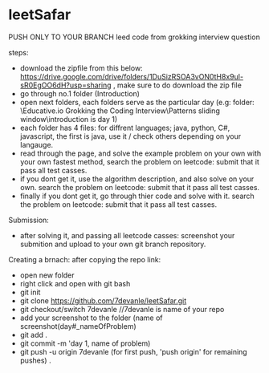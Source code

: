 # leetSafar
PUSH ONLY TO YOUR BRANCH
leed code from grokking interview question 

steps:
- download the zipfile from this below: https://drive.google.com/drive/folders/1DuSizRSOA3vON0tH8x9ul-sR0EgOO6dH?usp=sharing , make sure to do download the zip file
- go through no.1 folder (Introduction)
- open next folders, each folders serve as the particular day (e.g: folder:  \Educative.io Grokking the Coding Interview\Patterns sliding window\introduction is day 1) 
- each folder has 4 files: for diffrent languages; java, python, C#, javascript, the first is java, use it / check others depending on your langauge. 
- read through the page, and solve the example problem on your own with your own fastest method, search the problem on leetcode: submit that it pass all test casses.
- if you dont get it, use the algorithm description, and also solve on your own.  search the problem on leetcode: submit that it pass all test casses.
- finally if you dont get it, go through thier code and solve with it.  search the problem on leetcode: submit that it pass all test casses.

Submission: 
- after solving it, and passing all leetcode casses: screenshot your submition and upload to your own git branch repository. 

Creating a brnach: 
after copying the repo link: 
- open new folder 
- right click and open with git bash
- git init
- git clone https://github.com/7devanle/leetSafar.git
- git checkout/switch 7devanle    //7devanle is name of your repo
- add your screenshot to the folder (name of screenshot(day#_nameOfProblem)
- git add .
- git commit -m 'day 1, name of problem) 
- git push -u origin 7devanle (for first push, 'push origin' for remaining pushes)
. 
